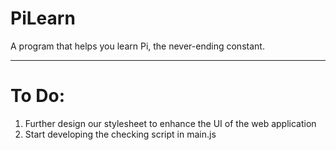 PiLearn
========

A program that helps you learn Pi, the never-ending constant.

------------------------------------------------------------

To Do:
=======

1. Further design our stylesheet to enhance the UI of the web application
2. Start developing the checking script in main.js
